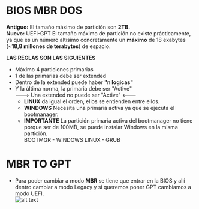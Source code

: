 # BIOS MBR DOS  

**Antiguo:** El tamaño máximo de partición son **2TB.**  
**Nuevo:** UEFI-GPT El tamaño máximo de partición no existe prácticamente, ya que es un número altísimo concretamente un **máximo** de 18 exabytes (~**18,8 millones de terabytes**) de espacio.  

**LAS REGLAS SON LAS SIGUIENTES**  
  
* Máximo 4 particiones primarias
* 1 de las primarias debe ser extended 
* Dentro de la extended puede haber **"n logicas"**
* Y la última norma, la primaria debe ser "Active"  
---> Una extended no puede ser "Active" <---  
  * **LINUX** da igual el orden, ellos se entienden entre ellos.
  * **WINDOWS** Necesita una primaria activa ya que se ejecuta el bootmanager.
  * **IMPORTANTE** La partición primaria activa del bootmanager no tiene porque ser de 100MB, se puede instalar Windows en la misma partición.  
  BOOTMGR - WINDOWS
  LINUX - GRUB
# **MBR TO GPT**
* Para poder cambiar a modo **MBR** se tiene que entrar en la BIOS y allí dentro cambiar a modo Legacy y si queremos poner GPT cambiamos a modo UEFI.  
![alt text](https://www.solvetic.com/uploads/monthly_05_2017/tutorials-9832-0-68952600-1495445584.png)
